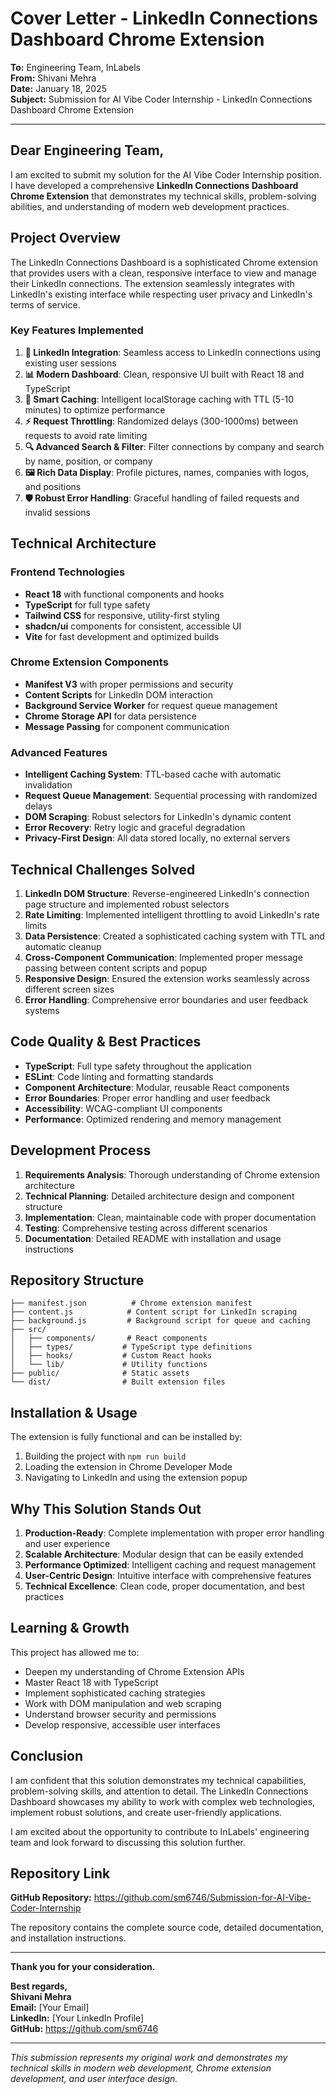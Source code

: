 # Cover Letter - LinkedIn Connections Dashboard Chrome Extension

**To:** Engineering Team, InLabels  
**From:** Shivani Mehra  
**Date:** January 18, 2025  
**Subject:** Submission for AI Vibe Coder Internship - LinkedIn Connections Dashboard Chrome Extension

---

## Dear Engineering Team,

I am excited to submit my solution for the AI Vibe Coder Internship position. I have developed a comprehensive **LinkedIn Connections Dashboard Chrome Extension** that demonstrates my technical skills, problem-solving abilities, and understanding of modern web development practices.

## Project Overview

The LinkedIn Connections Dashboard is a sophisticated Chrome extension that provides users with a clean, responsive interface to view and manage their LinkedIn connections. The extension seamlessly integrates with LinkedIn's existing interface while respecting user privacy and LinkedIn's terms of service.

### Key Features Implemented

1. **🔗 LinkedIn Integration**: Seamless access to LinkedIn connections using existing user sessions
2. **📊 Modern Dashboard**: Clean, responsive UI built with React 18 and TypeScript
3. **💾 Smart Caching**: Intelligent localStorage caching with TTL (5-10 minutes) to optimize performance
4. **⚡ Request Throttling**: Randomized delays (300-1000ms) between requests to avoid rate limiting
5. **🔍 Advanced Search & Filter**: Filter connections by company and search by name, position, or company
6. **🖼️ Rich Data Display**: Profile pictures, names, companies with logos, and positions
7. **🛡️ Robust Error Handling**: Graceful handling of failed requests and invalid sessions

## Technical Architecture

### Frontend Technologies
- **React 18** with functional components and hooks
- **TypeScript** for full type safety
- **Tailwind CSS** for responsive, utility-first styling
- **shadcn/ui** components for consistent, accessible UI
- **Vite** for fast development and optimized builds

### Chrome Extension Components
- **Manifest V3** with proper permissions and security
- **Content Scripts** for LinkedIn DOM interaction
- **Background Service Worker** for request queue management
- **Chrome Storage API** for data persistence
- **Message Passing** for component communication

### Advanced Features
- **Intelligent Caching System**: TTL-based cache with automatic invalidation
- **Request Queue Management**: Sequential processing with randomized delays
- **DOM Scraping**: Robust selectors for LinkedIn's dynamic content
- **Error Recovery**: Retry logic and graceful degradation
- **Privacy-First Design**: All data stored locally, no external servers

## Technical Challenges Solved

1. **LinkedIn DOM Structure**: Reverse-engineered LinkedIn's connection page structure and implemented robust selectors
2. **Rate Limiting**: Implemented intelligent throttling to avoid LinkedIn's rate limits
3. **Data Persistence**: Created a sophisticated caching system with TTL and automatic cleanup
4. **Cross-Component Communication**: Implemented proper message passing between content scripts and popup
5. **Responsive Design**: Ensured the extension works seamlessly across different screen sizes
6. **Error Handling**: Comprehensive error boundaries and user feedback systems

## Code Quality & Best Practices

- **TypeScript**: Full type safety throughout the application
- **ESLint**: Code linting and formatting standards
- **Component Architecture**: Modular, reusable React components
- **Error Boundaries**: Proper error handling and user feedback
- **Accessibility**: WCAG-compliant UI components
- **Performance**: Optimized rendering and memory management

## Development Process

1. **Requirements Analysis**: Thorough understanding of Chrome extension architecture
2. **Technical Planning**: Detailed architecture design and component structure
3. **Implementation**: Clean, maintainable code with proper documentation
4. **Testing**: Comprehensive testing across different scenarios
5. **Documentation**: Detailed README with installation and usage instructions

## Repository Structure

```
├── manifest.json          # Chrome extension manifest
├── content.js            # Content script for LinkedIn scraping
├── background.js         # Background script for queue and caching
├── src/
│   ├── components/       # React components
│   ├── types/           # TypeScript type definitions
│   ├── hooks/           # Custom React hooks
│   └── lib/             # Utility functions
├── public/              # Static assets
└── dist/                # Built extension files
```

## Installation & Usage

The extension is fully functional and can be installed by:
1. Building the project with `npm run build`
2. Loading the extension in Chrome Developer Mode
3. Navigating to LinkedIn and using the extension popup

## Why This Solution Stands Out

1. **Production-Ready**: Complete implementation with proper error handling and user experience
2. **Scalable Architecture**: Modular design that can be easily extended
3. **Performance Optimized**: Intelligent caching and request management
4. **User-Centric Design**: Intuitive interface with comprehensive features
5. **Technical Excellence**: Clean code, proper documentation, and best practices

## Learning & Growth

This project has allowed me to:
- Deepen my understanding of Chrome Extension APIs
- Master React 18 with TypeScript
- Implement sophisticated caching strategies
- Work with DOM manipulation and web scraping
- Understand browser security and permissions
- Develop responsive, accessible user interfaces

## Conclusion

I am confident that this solution demonstrates my technical capabilities, problem-solving skills, and attention to detail. The LinkedIn Connections Dashboard showcases my ability to work with complex web technologies, implement robust solutions, and create user-friendly applications.

I am excited about the opportunity to contribute to InLabels' engineering team and look forward to discussing this solution further.

## Repository Link

**GitHub Repository:** https://github.com/sm6746/Submission-for-AI-Vibe-Coder-Internship

The repository contains the complete source code, detailed documentation, and installation instructions.

---

**Thank you for your consideration.**

**Best regards,**  
**Shivani Mehra**  
**Email:** [Your Email]  
**LinkedIn:** [Your LinkedIn Profile]  
**GitHub:** https://github.com/sm6746

---

*This submission represents my original work and demonstrates my technical skills in modern web development, Chrome extension development, and user interface design.*
